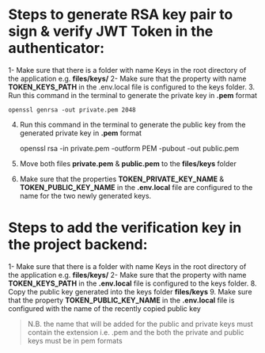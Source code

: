# Steps to generate RSA key pair to sign & verify JWT Token in the authenticator:

1- Make sure that there is a folder with name Keys in the root directory of the application e.g. **files/keys/**
2- Make sure that the property with name **TOKEN_KEYS_PATH** in the .env.local file is configured to the keys folder.
3. Run this command in the terminal to generate the private key in **.pem** format

    openssl genrsa -out private.pem 2048

4. Run this command in the terminal to generate the public key from the generated private key in **.pem** format

    openssl rsa -in private.pem -outform PEM -pubout -out public.pem

6. Move both files **private.pem** & **public.pem** to the **files/keys** folder
7. Make sure that the properties **TOKEN_PRIVATE_KEY_NAME** & **TOKEN_PUBLIC_KEY_NAME** in the **.env.local** file are configured to the name for the two newly generated keys.

# Steps to add the verification key in the project backend:
1- Make sure that there is a folder with name Keys in the root directory of the application e.g. **files/keys/**
2- Make sure that the property with name **TOKEN_KEYS_PATH** in the **.env.local** file is configured to the keys folder.
8. Copy the public key generated into the keys folder **files/keys**
9. Make sure that the property **TOKEN_PUBLIC_KEY_NAME** in the **.env.local** file is configured with the name of the recently copied public key

> N.B. the name that will be added for the public and private keys must
> contain the extension i.e. .pem and the both the private and public
> keys must be in pem formats
